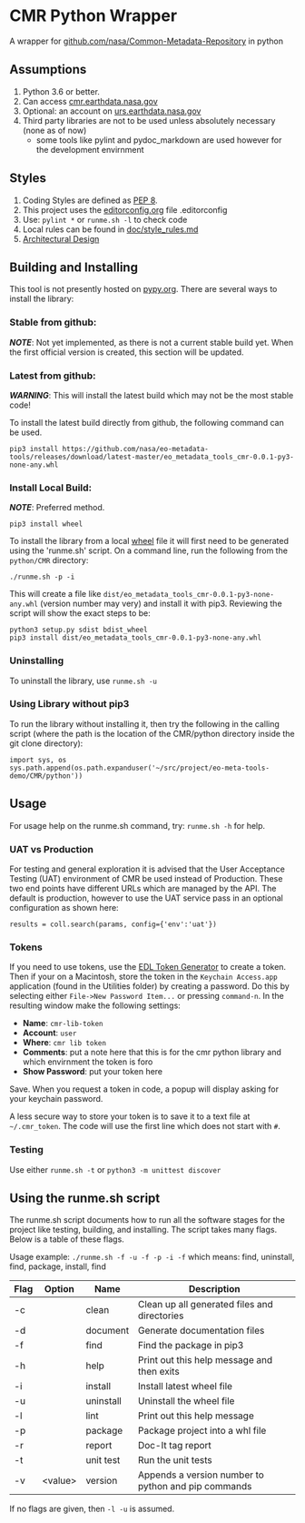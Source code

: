 # CMR Python Wrapper

A wrapper for [github.com/nasa/Common-Metadata-Repository][git_cmr] in python

## Assumptions

1. Python 3.6 or better.
2. Can access [cmr.earthdata.nasa.gov][cmr]
3. Optional: an account on [urs.earthdata.nasa.gov][edl]
4. Third party libraries are not to be used unless absolutely necessary (none as of now)
    * some tools like pylint and pydoc_markdown are used however for the development envirnment

## Styles

1. Coding Styles are defined as [PEP 8][pep8].
2. This project uses the [editorconfig.org][econfig] file .editorconfig 
3. Use: `pylint *` or `runme.sh -l` to check code
4. Local rules can be found in [doc/style_rules.md](doc/style_rules.md)
5. [Architectural Design](design.md)

## Building and Installing

This tool is not presently hosted on [pypy.org][pypi]. There are several ways to install the library:

### Stable from github:

***NOTE***: Not yet implemented, as there is not a current stable build yet. When the first official version is created, this section will be updated.

### Latest from github:

***WARNING***: This will install the latest build which may not be the most stable code!

To install the latest build directly from github, the following command can be used. 

    pip3 install https://github.com/nasa/eo-metadata-tools/releases/download/latest-master/eo_metadata_tools_cmr-0.0.1-py3-none-any.whl

### Install Local Build:

***NOTE***: Preferred method.

    pip3 install wheel

To install the library from a local [wheel][wheel] file it will first need to be generated using the 'runme.sh' script. On a command line, run the following from the `python/CMR` directory:

    ./runme.sh -p -i

This will create a file like `dist/eo_metadata_tools_cmr-0.0.1-py3-none-any.whl` (version number may very) and install it with pip3. Reviewing the script will show the exact steps to be:
    
    python3 setup.py sdist bdist_wheel
    pip3 install dist/eo_metadata_tools_cmr-0.0.1-py3-none-any.whl

### Uninstalling
To uninstall the library, use `runme.sh -u`

### Using Library without pip3

To run the library without installing it, then try the following in the calling script (where the path is the location of the CMR/python directory inside the git clone directory):

    import sys, os
    sys.path.append(os.path.expanduser('~/src/project/eo-meta-tools-demo/CMR/python'))

## Usage

For usage help on the runme.sh command, try: `runme.sh -h` for help.

### UAT vs Production

For testing and general exploration it is advised that the User Acceptance Testing (UAT) environment of CMR be used instead of Production. These two end points have different URLs which are managed by the API. The default is production, however to use the UAT service pass in an optional configuration as shown here:

    results = coll.search(params, config={'env':'uat'})

### Tokens
If you need to use tokens, use the [EDL Token Generator](https://urs.earthdata.nasa.gov/user_tokens) to create a token. Then if your on a Macintosh, store the token in the `Keychain Access.app` application (found in the Utilities folder) by creating a password. Do this by selecting either `File->New Password Item...` or pressing `command-n`. In the resulting window make the following settings:

* **Name**: `cmr-lib-token`
* **Account**: `user`
* **Where**: `cmr lib token`
* **Comments**: put a note here that this is for the cmr python library and which envirnment the token is foro
* **Show Password**: put your token here

Save. When you request a token in code, a popup will display asking for your keychain password.

A less secure way to store your token is to save it to a text file at `~/.cmr_token`. The code will use the first line which does not start with `#`.

### Testing
Use either `runme.sh -t` or `python3 -m unittest discover`

## Using the runme.sh script
The runme.sh script documents how to run all the software stages for the project like testing, building, and installing. The script takes many flags. Below is a table of these flags.

Usage example: `./runme.sh -f -u -f -p -i -f` which means:
find, uninstall, find, package, install, find

| Flag | Option   | Name      | Description |
| ---- | -------- | --------- | -------------------------------------------- |
| -c   |          | clean     | Clean up all generated files and directories
| -d   |          | document  | Generate documentation files
| -f   |          | find      | Find the package in pip3
| -h   |          | help      | Print out this help message and then exits
| -i   |          | install   | Install latest wheel file
| -u   |          | uninstall | Uninstall the wheel file
| -l   |          | lint      | Print out this help message
| -p   |          | package   | Package project into a whl file
| -r   |          | report    | Doc-It tag report
| -t   |          | unit test | Run the unit tests
| -v   | \<value> | version   | Appends a version number to python and pip commands

If no flags are given, then `-l -u` is assumed.


[pep8]: https://www.python.org/dev/peps/pep-0008/ "Python coding standard"
[cmr]: https://cmr.earthdata.nasa.gov/ "CMR API"
[git_cmr]: https://github.com/nasa/Common-Metadata-Repository/ "CMR GitHub Repository"
[edl]: https://urs.earthdata.nasa.gov/ "Earth Data Login"
[econfig]: https://editorconfig.org/ "Editor Config Definition"
[pypi]: https://pypi.org "Python Package Index"
[wheel]: https://pypi.org/project/wheel/0.25.0/ "What is a Wheel file?"
